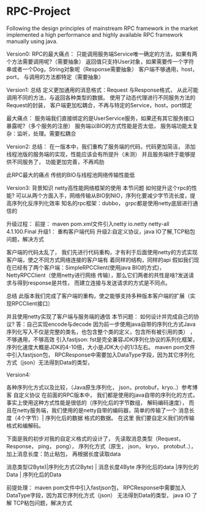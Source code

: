 # RPC-Project

Following the design principles of mainstream RPC framework in the market implemented a high performance and 
highly available RPC framework manually using java.

Version0:
RPC的最大痛点：
只能调用服务端Service唯一确定的方法，如果有两个方法需要调用呢?（需要抽象）
返回值只支持User对象，如果需要传一个字符串或者一个Dog，String对象呢（Response需要抽象）
客户端不够通用，host，port， 与调用的方法都特定（需要抽象）

Version1:
总结
定义更加通用的消息格式：Request 与Response格式， 从此可能调用不同的方法，与返回各种类型的数据。
使用了动态代理进行不同服务方法的Request的封装，
客户端更加松耦合，不再与特定的Service，host，port绑定

最大痛点：
服务端我们直接绑定的是UserService服务，如果还有其它服务接口暴露呢?（多个服务的注册）
服务端以BIO的方式性能是否太低，
服务端功能太复杂：监听，处理。需要松耦合

Version2:
总结：
在一版本中，我们重构了服务端的代码，代码更加简洁，
添加线程池版的服务端的实现，性能应该会有所提升（未测）
并且服务端终于能够提供不同服务了， 功能更加完善，不再鸡肋

此RPC最大的痛点
传统的BIO与线程池网络传输性能低

Version3:
背景知识
netty高性能网络框架的使用
本节问题
如何提升这个rpc的性能? 可以从两个方面入手，网络传输从BIO到NIO，序列化要减少字节流长度，提高序列化反序列化效率
知名的rpc框架：dubbo， grpc都是使用netty底层进行通信的

升级过程：
前提： maven pom.xml文件引入netty
<dependency>
<groupId>io.netty</groupId>
<artifactId>netty-all</artifactId>
<version>4.1.100.Final</version>
</dependency>
升级1： 重构客户端代码
升级2:自定义协议，java IO了解,TCP粘包问题，解决方式

客户端的代码太乱了， 我们先进行代码重构，才有利于后面使用netty的方式实现客户端，使之不同方式网络连接的客户端有
着同样的结构，同样的api
假如我们现在已经有了两个客户端：SimpleRPCClient(使用java BIO的方式)， NettyRPCClient（使用netty进行网络
传输），那么它们两者的共性是啥?发送请求与得到response是共性， 而建立连接与发送请求的方式是不同点。

总结
此版本我们完成了客户端的重构，使之能够支持多种版本客户端的扩展（实现RPCClient接口）

并且使用netty实现了客户端与服务端的通信
本节问题：
如何设计并完成自己的协议?
答：自己实现encode与decode 因为前一步使用java自带的序列化方式Java序列化写入不仅是完整的类名，也包含整个类的定义，包含所有被引用的类）
，不够通用，不够高效
引入fastjson: fst是完全兼容JDK序列化协议的系列化框架，序列化速度大概是JDK的4-10倍，大小是JDK大小的1/3左右。
maven pom文件中引入fastjson包， 
RPCResponse中需要加入DataType字段，因为其它序列化方式（json）无法得到Data的类型，

Version4:

各种序列化方式以及比较，（Java原生序列化， json，protobuf，kryo..）参考博客
自定义协议
在前面的RPC版本中， 我们都是使用的java自带的序列化的方式，事实上使用这种方式性能是很低的（序列化后的字节数组， 解码编码速度），
而且在netty服务端，我们使用的是netty自带的编码器，简单的传输了一个 消息长度（4个字节）| 序列化后的数据 格式的数据。 在这里
我们要自定义我们的传输格式和编解码。

下面是我的初步对我的自定义格式的设计了， 先读取消息类型（Request， Response， ping， pong）， 序列化方式（原生， json，
kryo， protobuf..）， 加上消息长度：防止粘包， 再根据长度读取data

消息类型(2Byte)|序列化方式(2Byte) | 消息长度4Byte
序列化后的data |序列化的Data      | 序列化后的Data

前提处理： maven pom文件中引入fastjson包， RPCResponse中需要加入DataType字段，因为其它序列化方式（json）
无法得到Data的类型，
java IO 了解
TCP粘包问题，解决方式

